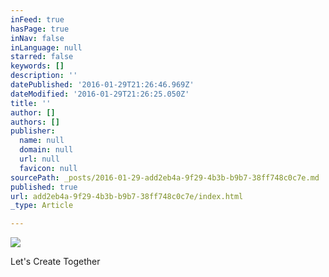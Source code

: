 ```yaml
---
inFeed: true
hasPage: true
inNav: false
inLanguage: null
starred: false
keywords: []
description: ''
datePublished: '2016-01-29T21:26:46.969Z'
dateModified: '2016-01-29T21:26:25.050Z'
title: ''
author: []
authors: []
publisher:
  name: null
  domain: null
  url: null
  favicon: null
sourcePath: _posts/2016-01-29-add2eb4a-9f29-4b3b-b9b7-38ff748c0c7e.md
published: true
url: add2eb4a-9f29-4b3b-b9b7-38ff748c0c7e/index.html
_type: Article

---
```

![](https://the-grid-user-content.s3-us-west-2.amazonaws.com/69bf7f50-1a9b-4444-90a6-b2e8011ddc04.png)

Let's Create Together